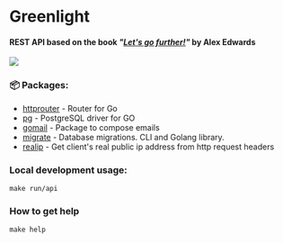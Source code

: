 # Greenlight

#### REST API based on the book _"[Let's go further!](https://lets-go-further.alexedwards.net/)"_ by Alex Edwards

![](https://slackmojis.com/emojis/291-golang/download)

### 📦 Packages:
- [httprouter](github.com/julienschmidt/httprouter) - Router for Go
- [pg](github.com/lib/pq) - PostgreSQL driver for GO
- [gomail](github.com/go-mail/mail/v2) - Package to compose emails
- [migrate](https://github.com/golang-migrate/migrate) - Database migrations. CLI and Golang library.
- [realip](https://github.com/tomasen/realip) - Get client's real public ip address from http request headers

### Local development usage:

```
make run/api
```

### How to get help

```
make help
```